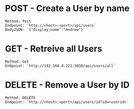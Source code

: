 # POST - Create a User by name

    Method: Post
    Endpoint: `http://<host>:<port>/api/users`
    BodyJSON: `{"display_name":"Andrew"}`

# GET - Retreive all Users

    Method: Get
    Endpoint: `http://192.168.0.221:3010/api/users/all`

# DELETE - Remove a User by ID

    Method: DELETE
    Endpoint: `http://<host>:<port>/api/users/id?id=<userid>`
